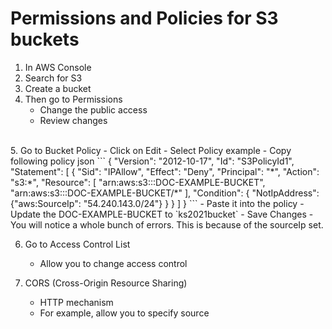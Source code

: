 # Permissions and Policies for S3 buckets

1. In AWS Console
2. Search for S3
3. Create a bucket 
4. Then go to Permissions
    - Change the public access
    - Review changes
<br>
5. Go to Bucket Policy
    - Click on Edit
    - Select Policy example
    - Copy following policy json
    ```
        {
            "Version": "2012-10-17",
        "Id": "S3PolicyId1",
        "Statement": [
            {
            "Sid": "IPAllow",
            "Effect": "Deny",
            "Principal": "*",
            "Action": "s3:*",
            "Resource": [
                "arn:aws:s3:::DOC-EXAMPLE-BUCKET",
                "arn:aws:s3:::DOC-EXAMPLE-BUCKET/*"
            ],
            "Condition": {
            "NotIpAddress": {"aws:SourceIp": "54.240.143.0/24"}
            }
            }
        ]
        }
    ```
    - Paste it into the policy
    - Update the DOC-EXAMPLE-BUCKET to `ks2021bucket`
    - Save Changes
    - You will notice a whole bunch of errors.  This is because of the sourceIp set.

6. Go to Access Control List
    - Allow you to change access control

7. CORS (Cross-Origin Resource Sharing)
    - HTTP mechanism
    - For example, allow you to specify source 